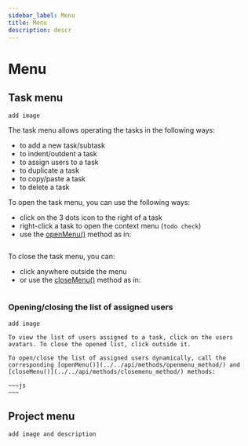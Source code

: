 ```yaml
---
sidebar_label: Menu
title: Menu
description: descr
---
```


# Menu

## Task menu

```todo
add image
```

The task menu allows operating the tasks in the following ways:

- to add a new task/subtask
- to indent/outdent a task
- to assign users to a task
- to duplicate a task
- to copy/paste a task
- to delete a task

To open the task menu, you can use the following ways:
- click on the 3 dots icon to the right of a task
- right-click a task to open the context menu (```todo check```)
- use the [openMenu()](../../api/methods/openmenu_method/) method as in:

~~~js
~~~

To close the task menu, you can:
- click anywhere outside the menu 
- or use the [closeMenu()](../../api/methods/closemenu_method/) method as in:

~~~js
~~~

### Opening/closing the list of assigned users

```todo
add image
```

```todo 
To view the list of users assigned to a task, click on the users avatars. To close the opened list, click outside it.

To open/close the list of assigned users dynamically, call the corresponding [openMenu()](../../api/methods/openmenu_method/) and [closeMenu()](../../api/methods/closemenu_method/) methods:

~~~js
~~~
```

## Project menu

```todo
add image and description
```
